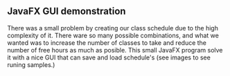 ## JavaFX GUI demonstration
There was a small problem by creating our class schedule due to the high complexity of it. There ware so many possible combinations, and what we wanted was to increase the number of classes to take and reduce the number of free hours as much as posible. This small JavaFX program solve it with a nice GUI that can save and load schedule's (see images to see runing samples.)
